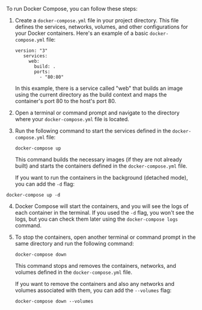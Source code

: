 
To run Docker Compose, you can follow these steps:

1.  Create a `docker-compose.yml` file in your project directory. This file defines the services, networks, volumes, and other configurations for your Docker containers. Here's an example of a basic `docker-compose.yml` file:
  
	 ```code
	version: "3"
	    services:
	      web:
	        build: .
	        ports:
	          - "80:80"
	```

	  In this example, there is a service called "web" that builds an image using the current directory as the build context and maps the container's port 80 to the host's port 80.
    
2.  Open a terminal or command prompt and navigate to the directory where your `docker-compose.yml` file is located.
    
3.  Run the following command to start the services defined in the `docker-compose.yml` file:
   
	```code
	docker-compose up
	``` 
	 This command builds the necessary images (if they are not already built) and starts the containers defined in the `docker-compose.yml` file.
	    
	   If you want to run the containers in the background (detached mode), you can add the `-d` flag:
    
   
   ```code
   docker-compose up -d
   ```

    
4.  Docker Compose will start the containers, and you will see the logs of each container in the terminal. If you used the `-d` flag, you won't see the logs, but you can check them later using the `docker-compose logs` command.
    
5.  To stop the containers, open another terminal or command prompt in the same directory and run the following command:
     
    ```code
    docker-compose down
    ```
  
    
    This command stops and removes the containers, networks, and volumes defined in the `docker-compose.yml` file.
    
    If you want to remove the containers and also any networks and volumes associated with them, you can add the `--volumes` flag:
    
   
    ```code
	docker-compose down --volumes
	```

    